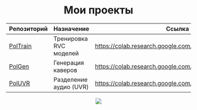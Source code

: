 <div align="center">

# Мои проекты

| Репозиторий                                                 | Назначение             | Ссылка на блокнот Google Colab                                             |
|-------------------------------------------------------------|------------------------|----------------------------------------------------------------------------|
| [PolTrain](https://github.com/Bebra777228/TrainVocModel-EN) | Тренировка RVC моделей | https://colab.research.google.com/drive/1EeLq0cghmQXnKPmHNzh_CnFpedN9OK0_/ |
| [PolGen](https://github.com/Bebra777228/PolGen-RVC)         | Генерация каверов      | https://colab.research.google.com/drive/1W39tbdYxR1NSVNHG6EDRiKkY4JM0f60B  |
| [PolUVR](https://github.com/Bebra777228/PolUVR)             | Разделение аудио (UVR) | https://colab.research.google.com/drive/1jS3rYTeNBeLgjJiSG12HdzH8d1kbkFLj  |

<img src="https://counter.seku.su/cmoe?name=Pol-Litrees-Links&theme=mbs" />
